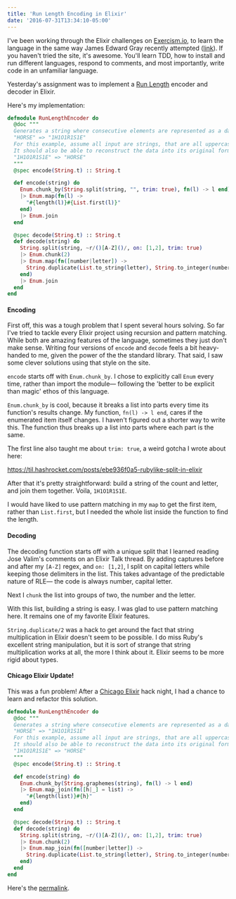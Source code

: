 ```yaml
---
title: 'Run Length Encoding in Elixir'
date: '2016-07-31T13:34:10-05:00'
---
```


I've been working through the Elixir challenges on [Exercism.io](http://exercism.io/), to learn the language in the same way James Edward Gray recently attempted ([link](https://soundcloud.com/elixirfountain/elixir-fountain-james-edward-gray-2016-05-31)). If you haven't tried the site, it's awesome. You'll learn TDD, how to install and run different languages, respond to comments, and most importantly, write code in an unfamiliar language.

Yesterday's assignment was to implement a [Run Length](https://en.wikipedia.org/wiki/Run-length_encoding) encoder and decoder in Elixir.

Here's my implementation:

```elixir
defmodule RunLengthEncoder do
  @doc """
  Generates a string where consecutive elements are represented as a data value and count.
  "HORSE" => "1H1O1R1S1E"
  For this example, assume all input are strings, that are all uppercase letters.
  It should also be able to reconstruct the data into its original form.
  "1H1O1R1S1E" => "HORSE"
  """
  @spec encode(String.t) :: String.t

  def encode(string) do
    Enum.chunk_by(String.split(string, "", trim: true), fn(l) -> l end)
    |> Enum.map(fn(l) ->
      "#{length(l)}#{List.first(l)}"
    end)
    |> Enum.join
  end

  @spec decode(String.t) :: String.t
  def decode(string) do
    String.split(string, ~r/()[A-Z]()/, on: [1,2], trim: true)
    |> Enum.chunk(2)
    |> Enum.map(fn([number|letter]) ->
      String.duplicate(List.to_string(letter), String.to_integer(number))
    end)
    |> Enum.join
  end
end
```

#### Encoding

First off, this was a tough problem that I spent several hours solving. So far I've tried to tackle every Elixir project using recursion and pattern matching. While both are amazing features of the language, sometimes they just don't make sense. Writing four versions of `encode` and `decode` feels a bit heavy-handed to me, given the power of the the standard library. That said, I saw some clever solutions using that style on the site.

`encode` starts off with `Enum.chunk_by`. I chose to explicitly call `Enum` every time, rather than import the module— following the 'better to be explicit than magic' ethos of this language.

`Enum.chunk_by` is cool, because it breaks a list into parts every time its function's results change. My function, `fn(l) -> l end`, cares if the enumerated item itself changes. I haven't figured out a shorter way to write this. The function thus breaks up a list into parts where each part is the same.

The first line also taught me about `trim: true`, a weird gotcha I wrote about here:

https://til.hashrocket.com/posts/ebe936f0a5-rubylike-split-in-elixir

After that it's pretty straightforward: build a string of the count and letter, and join them together. Voila, `1H1O1R1S1E`.

I would have liked to use pattern matching in my `map` to get the first item, rather than `List.first`, but I needed the whole list inside the function to find the length.

#### Decoding

The decoding function starts off with a unique split that I learned reading Jose Valim's comments on an Elixir Talk thread. By adding captures before and after my `[A-Z]` regex, and `on: [1,2]`, I split on capital letters while keeping those delimiters in the list. This takes advantage of the predictable nature of RLE— the code is always number, capital letter.

Next I `chunk` the list into groups of two, the number and the letter.

With this list, building a string is easy. I was glad to use pattern matching here. It remains one of my favorite Elixir features.

`String.duplicate/2` was a hack to get around the fact that string multiplication in Elixir doesn't seem to be possible. I do miss Ruby's excellent string manipulation, but it is sort of strange that string multiplication works at all, the more I think about it. Elixir seems to be more rigid about types.

#### Chicago Elixir Update!

This was a fun problem! After a [Chicago Elixir](https://www.meetup.com/ChicagoElixir) hack night, I had a chance to learn and refactor this solution.

```elixir
defmodule RunLengthEncoder do
  @doc """
  Generates a string where consecutive elements are represented as a data value and count.
  "HORSE" => "1H1O1R1S1E"
  For this example, assume all input are strings, that are all uppercase letters.
  It should also be able to reconstruct the data into its original form.
  "1H1O1R1S1E" => "HORSE"
  """
  @spec encode(String.t) :: String.t

  def encode(string) do
    Enum.chunk_by(String.graphemes(string), fn(l) -> l end)
    |> Enum.map_join(fn([h|_] = list) ->
      "#{length(list)}#{h}"
    end)
  end

  @spec decode(String.t) :: String.t
  def decode(string) do
    String.split(string, ~r/()[A-Z]()/, on: [1,2], trim: true)
    |> Enum.chunk(2)
    |> Enum.map_join(fn([number|letter]) ->
      String.duplicate(List.to_string(letter), String.to_integer(number))
    end)
  end
end
```

Here's the [permalink](http://exercism.io/submissions/78a166eb32db46768897e0b9732a7ef1).